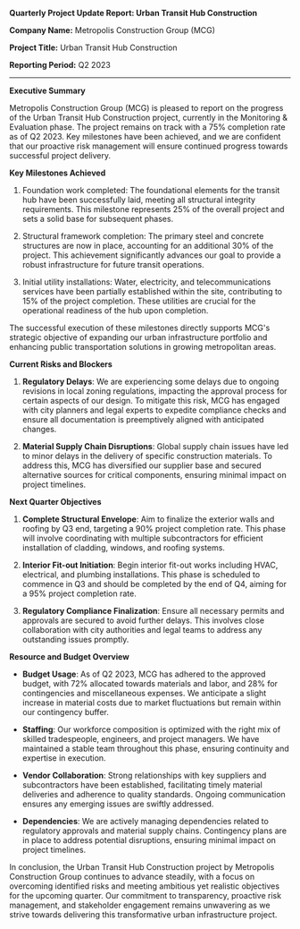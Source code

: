 **Quarterly Project Update Report: Urban Transit Hub Construction**

**Company Name:** Metropolis Construction Group (MCG)

**Project Title:** Urban Transit Hub Construction

**Reporting Period:** Q2 2023

---

**Executive Summary**

Metropolis Construction Group (MCG) is pleased to report on the progress of the Urban Transit Hub Construction project, currently in the Monitoring & Evaluation phase. The project remains on track with a 75% completion rate as of Q2 2023. Key milestones have been achieved, and we are confident that our proactive risk management will ensure continued progress towards successful project delivery.

**Key Milestones Achieved**

1. Foundation work completed: The foundational elements for the transit hub have been successfully laid, meeting all structural integrity requirements. This milestone represents 25% of the overall project and sets a solid base for subsequent phases.
   
2. Structural framework completion: The primary steel and concrete structures are now in place, accounting for an additional 30% of the project. This achievement significantly advances our goal to provide a robust infrastructure for future transit operations.

3. Initial utility installations: Water, electricity, and telecommunications services have been partially established within the site, contributing to 15% of the project completion. These utilities are crucial for the operational readiness of the hub upon completion.

The successful execution of these milestones directly supports MCG's strategic objective of expanding our urban infrastructure portfolio and enhancing public transportation solutions in growing metropolitan areas.

**Current Risks and Blockers**

1. **Regulatory Delays**: We are experiencing some delays due to ongoing revisions in local zoning regulations, impacting the approval process for certain aspects of our design. To mitigate this risk, MCG has engaged with city planners and legal experts to expedite compliance checks and ensure all documentation is preemptively aligned with anticipated changes.

2. **Material Supply Chain Disruptions**: Global supply chain issues have led to minor delays in the delivery of specific construction materials. To address this, MCG has diversified our supplier base and secured alternative sources for critical components, ensuring minimal impact on project timelines.

**Next Quarter Objectives**

1. **Complete Structural Envelope**: Aim to finalize the exterior walls and roofing by Q3 end, targeting a 90% project completion rate. This phase will involve coordinating with multiple subcontractors for efficient installation of cladding, windows, and roofing systems.

2. **Interior Fit-out Initiation**: Begin interior fit-out works including HVAC, electrical, and plumbing installations. This phase is scheduled to commence in Q3 and should be completed by the end of Q4, aiming for a 95% project completion rate.

3. **Regulatory Compliance Finalization**: Ensure all necessary permits and approvals are secured to avoid further delays. This involves close collaboration with city authorities and legal teams to address any outstanding issues promptly.

**Resource and Budget Overview**

- **Budget Usage**: As of Q2 2023, MCG has adhered to the approved budget, with 72% allocated towards materials and labor, and 28% for contingencies and miscellaneous expenses. We anticipate a slight increase in material costs due to market fluctuations but remain within our contingency buffer.

- **Staffing**: Our workforce composition is optimized with the right mix of skilled tradespeople, engineers, and project managers. We have maintained a stable team throughout this phase, ensuring continuity and expertise in execution.

- **Vendor Collaboration**: Strong relationships with key suppliers and subcontractors have been established, facilitating timely material deliveries and adherence to quality standards. Ongoing communication ensures any emerging issues are swiftly addressed.

- **Dependencies**: We are actively managing dependencies related to regulatory approvals and material supply chains. Contingency plans are in place to address potential disruptions, ensuring minimal impact on project timelines.

In conclusion, the Urban Transit Hub Construction project by Metropolis Construction Group continues to advance steadily, with a focus on overcoming identified risks and meeting ambitious yet realistic objectives for the upcoming quarter. Our commitment to transparency, proactive risk management, and stakeholder engagement remains unwavering as we strive towards delivering this transformative urban infrastructure project.